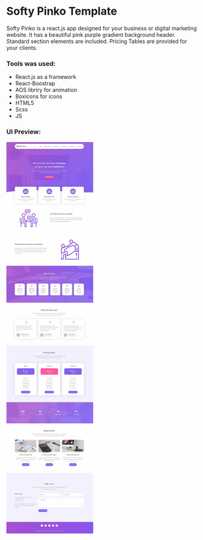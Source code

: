 # Softy Pinko Template

Softy Pinko is a react.js app designed for your business or digital marketing website. 
It has a beautiful pink purple gradient background header. Standard section elements are included. 
Pricing Tables are provided for your clients.

### Tools was used:

* React.js as a framework
* React-Boostrap
* AOS libriry for animation
* Boxicons for icons
* HTML5
* Scss
* JS

### UI Preview:
![Softy Pinko](./src/assets/images/UI.jpg)